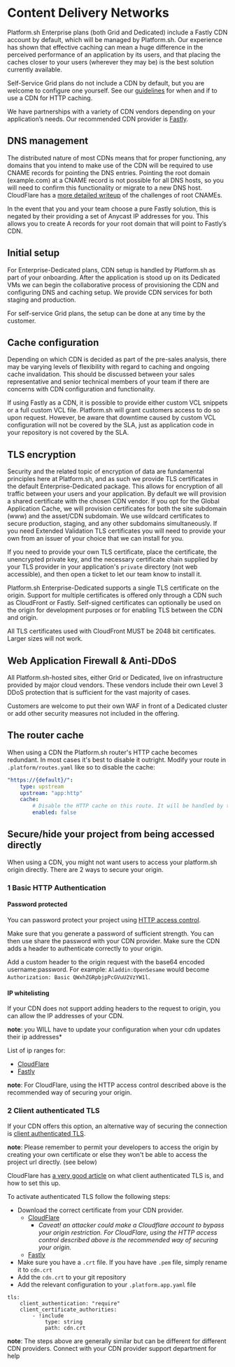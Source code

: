 # Content Delivery Networks

Platform.sh Enterprise plans (both Grid and Dedicated) include a Fastly CDN account by default, which will be managed by Platform.sh.  Our experience has shown that effective caching can mean a huge difference in the perceived performance of an application by its users, and that placing the caches closer to your users (wherever they may be) is the best solution currently available.

Self-Service Grid plans do not include a CDN by default, but you are welcome to configure one yourself.  See our [guidelines](/bestpractices/http-caching.md) for when and if to use a CDN for HTTP caching.

We have partnerships with a variety of CDN vendors depending on your application’s needs.  Our recommended CDN provider is [Fastly](/golive/cdn/fastly.md).

## DNS management

The distributed nature of most CDNs means that for proper functioning, any domains that you intend to make use of the CDN will be required to use CNAME records for pointing the DNS entries.  Pointing the root domain (example.com) at a CNAME record is not possible for all DNS hosts, so you will need to confirm this functionality or migrate to a new DNS host.  CloudFlare has a [more detailed writeup](https://blog.cloudflare.com/introducing-cname-flattening-rfc-compliant-cnames-at-a-domains-root/) of the challenges of root CNAMEs.

In the event that you and your team choose a pure Fastly solution, this is negated by their providing a set of Anycast IP addresses for you.  This allows you to create A records for your root domain that will point to Fastly’s CDN.

## Initial setup

For Enterprise-Dedicated plans, CDN setup is handled by Platform.sh as part of your onboarding.  After the application is stood up on its Dedicated VMs we can begin the collaborative process of provisioning the CDN and configuring DNS and caching setup. We provide CDN services for both staging and production.

For self-service Grid plans, the setup can be done at any time by the customer.

## Cache configuration

Depending on which CDN is decided as part of the pre-sales analysis, there may be varying levels of flexibility with regard to caching and ongoing cache invalidation.  This should be discussed between your sales representative and senior technical members of your team if there are concerns with CDN configuration and functionality.

If using Fastly as a CDN, it is possible to provide either custom VCL snippets or a full custom VCL file.  Platform.sh will grant customers access to do so upon request.  However, be aware that downtime caused by custom VCL configuration will not be covered by the SLA, just as application code in your repository is not covered by the SLA.

## TLS encryption

Security and the related topic of encryption of data are fundamental principles here at Platform.sh, and as such we provide TLS certificates in the default Enterprise-Dedicated package.  This allows for encryption of all traffic between your users and your application.  By default we will provision a shared certificate with the chosen CDN vendor.  If you opt for the Global Application Cache, we will provision certificates for both the site subdomain (www) and the asset/CDN subdomain.  We use wildcard certificates to secure production, staging, and any other subdomains simultaneously.  If you need Extended Validation TLS certificates you will need to provide your own from an issuer of your choice that we can install for you.

If you need to provide your own TLS certificate, place the certificate, the unencrypted private key, and the necessary certificate chain supplied by your TLS provider in your application's `private` directory (not web accessible), and then open a ticket to let our team know to install it.

Platform.sh Enterprise-Dedicated supports a single TLS certificate on the origin. Support for multiple certificates is offered only through a CDN such as CloudFront or Fastly. Self-signed certificates can optionally be used on the origin for development purposes or for enabling TLS between the CDN and origin.

All TLS certificates used with CloudFront MUST be 2048 bit certificates.  Larger sizes will not work.

## Web Application Firewall & Anti-DDoS

All Platform.sh-hosted sites, either Grid or Dedicated, live on infrastructure provided by major cloud vendors.  These vendors include their own Level 3 DDoS protection that is sufficient for the vast majority of cases.

Customers are welcome to put their own WAF in front of a Dedicated cluster or add other security measures not included in the offering.

## The router cache

When using a CDN the Platform.sh router's HTTP cache becomes redundant.  In most cases it's best to disable it outright.  Modify your route in `.platform/routes.yaml` like so to disable the cache:

```yaml
"https://{default}/":
    type: upstream
    upstream: "app:http"
    cache:
        # Disable the HTTP cache on this route. It will be handled by the CDN instead.
        enabled: false
```

## Secure/hide your project from being accessed directly

When using a CDN, you might not want users to access your platform.sh origin directly. There are 2 ways to secure your origin.

### 1 Basic HTTP Authentication

#### Password protected
You can password protect your project using [HTTP access control](https://docs.platform.sh/administration/web/configure-environment.html#http-access-control).

Make sure that you generate a password of sufficient strength. You can then use share the password with your CDN provider. Make sure the CDN adds a header to authenticate correctly to your origin.

Add a custom header to the origin request with the base64 encoded username:password.
For example: `Aladdin:OpenSesame` would become `Authorization: Basic QWxhZGRpbjpPcGVuU2VzYW1l`.

#### IP whitelisting

If your CDN does not support adding headers to the request to origin, you can allow the IP addresses of your CDN.

**note**: you WILL have to update your configuration when your cdn updates their ip addresses*

List of ip ranges for:

- [CloudFlare](https://www.cloudflare.com/ips/)
- [Fastly](https://docs.fastly.com/en/guides/accessing-fastlys-ip-ranges)

**note**: For CloudFlare, using the HTTP access control described above is the recommended way of securing your origin.

### 2 Client authenticated TLS

If your CDN offers this option, an alternative way of securing the connection is [client authenticated TLS](/configuration/routes/https.html#client-authenticated-tls).

**note**: Please remember to permit your developers to access the origin by creating your own certificate or else they won't be able to access the project url directly. (see below)

CloudFlare has [a very good article](https://support.cloudflare.com/hc/en-us/articles/204899617-Authenticated-Origin-Pulls) on what client authenticated TLS is, and how to set this up.

To activate authenticated TLS follow the following steps:

- Download the correct certificate from your CDN provider.
     - [CloudFlare](https://support.cloudflare.com/hc/en-us/article_attachments/360044928032/origin-pull-ca.pem) 
         - *Caveat! an attacker could make a Cloudflare account to bypass your origin restriction. For CloudFlare, using the HTTP access control described above is the recommended way of securing your origin.*
     - [Fastly](https://docs.fastly.com/products/waf-tuning-plus-package#authenticated-tls-to-origin)
- Make sure you have a `.crt` file. If you have have `.pem` file, simply rename it to `cdn.crt`
- Add the `cdn.crt` to your git repository
- Add the relevant configuration to your `.platform.app.yaml` file
```
tls:
    client_authentication: "require"
    client_certificate_authorities:
        - !include
            type: string
            path: cdn.crt
```

**note**: The steps above are generally similar but can be different for different CDN providers. Connect with your CDN provider support department for help